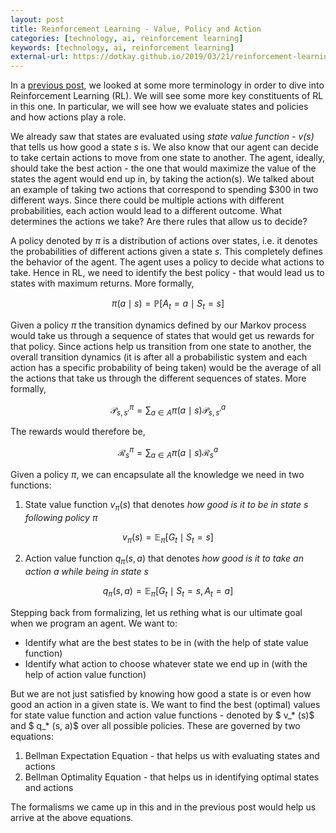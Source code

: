 ```yaml
---
layout: post
title: Reinforcement Learning - Value, Policy and Action
categories: [technology, ai, reinforcement learning]
keywords: [technology, ai, reinforcement learning]
external-url: https://dotkay.github.io/2019/03/21/reinforcement-learning-vpa
---
```


In a [previous post](https://dotkay.github.io/2019/03/09/reinforcement-learning-theory), we looked at some more terminology in order to dive into Reinforcement Learning (RL). We will see some more key constituents of RL in this one. In particular, we will see how we evaluate states and policies and how actions play a role. 

We already saw that states are evaluated using *state value function - v(s)* that tells us how good a state *s* is. We also know that our agent can decide to take certain actions to move from one state to another. The agent, ideally, should take the best action - the one that would maximize the value of the states the agent would end up in, by taking the action(s). We talked about an example of taking two actions that correspond to spending \$300 in two different ways. Since there could be multiple actions with different probabilities, each action would lead to a different outcome. What determines the actions we take? Are there rules that allow us to decide?

A policy denoted by $\pi$ is a distribution of actions over states, i.e. it denotes the probabilities of different actions given a state *s*. This completely defines the behavior of the agent. The agent uses a policy to decide what actions to take. Hence in RL, we need to identify the best policy - that would lead us to states with maximum returns. More formally,

$$
\pi(a \mid s) = \mathbb{P}[A_t = a \mid S_t = s]
$$

Given a policy $\pi$ the transition dynamics defined by our Markov process would take us through a sequence of states that would get us rewards for that policy. Since actions help us transition from one state to another, the overall transition dynamics (it is after all a probabilistic system and each action has a specific probability of being taken) would be the average of all the actions that take us through the different sequences of states. More formally,

$$
\mathcal{P}^{\pi}_{s, s'} = \sum_{a \in A} \pi(a \mid s)\mathcal{P}_{s, s'}^{a}
$$

The rewards would therefore be,

$$
\mathcal{R}_{s}^{\pi} = \sum_{a \in A} \pi(a \mid s)\mathcal{R}^{a}_{s}
$$

Given a policy $\pi$, we can encapsulate all the knowledge we need in two functions:

1. State value function $v_{\pi}(s)$ that denotes *how good is it to be in state $s$ following policy $\pi$*

$$
v_{\pi}(s) = \mathbb{E}_{\pi}[G_t \mid S_t = s]
$$

2. Action value function $q_{\pi}(s, a)$ that denotes *how good is it to take an action $a$ while being in state $s$*

$$
q_{\pi}(s, a) = \mathbb{E}_{\pi}[G_t \mid S_t = s, A_t = a]
$$

Stepping back from formalizing, let us rething what is our ultimate goal when we program an agent. We want to:

- Identify what are the best states to be in (with the help of state value function)
- Identify what action to choose whatever state we end up in (with the help of action value function)

But we are not just satisfied by knowing how good a state is or even how good an action in a given state is. We want to find the best (optimal) values for state value function and action value functions - denoted by $ v_* (s)$ and $ q_* (s, a)$ over all possible policies. These are governed by two equations:

1. Bellman Expectation Equation - that helps us with evaluating states and actions
2. Bellman Optimality Equation - that helps us in identifying optimal states and actions

The formalisms we came up in this and in the previous post would help us arrive at the above equations.
